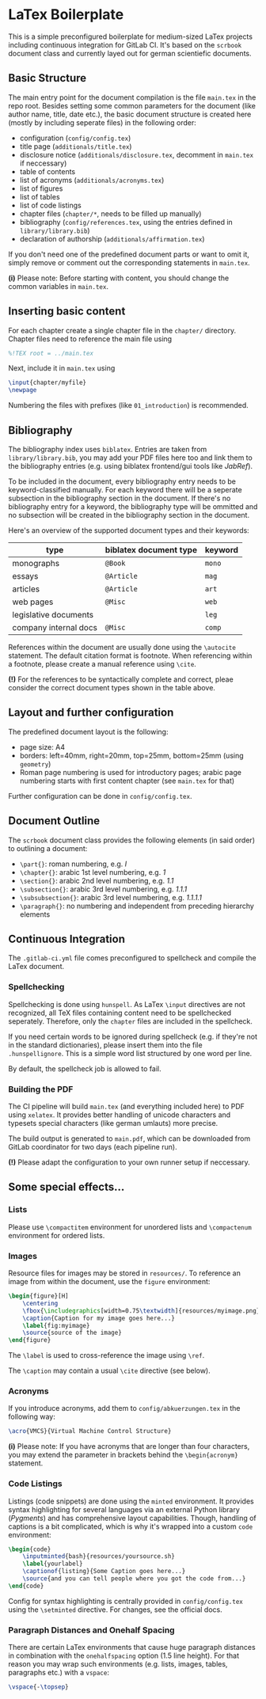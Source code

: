# LaTex Boilerplate

This is a simple preconfigured boilerplate for medium-sized LaTex projects including continuous integration for GitLab CI.
It's based on the `scrbook` document class and currently layed out for german scientiefic documents.


## Basic Structure
The main entry point for the document compilation is the file `main.tex` in the repo root.
Besides setting some common parameters for the document (like author name, title, date etc.), the basic document structure is created here (mostly by including seperate files) in the following order:

* configuration (`config/config.tex`)
* title page (`additionals/title.tex`)
* disclosure notice (`additionals/disclosure.tex`, decomment in `main.tex` if neccessary)
* table of contents
* list of acronyms (`additionals/acronyms.tex`)
* list of figures
* list of tables
* list of code listings
* chapter files (`chapter/*`, needs to be filled up manually)
* bibliography (`config/references.tex`, using the entries defined in `library/library.bib`)
* declaration of authorship (`additionals/affirmation.tex`)

If you don't need one of the predefined document parts or want to omit it, simply remove or comment out the corresponding statements in `main.tex`.

**(i)** Please note: Before starting with content, you should change the common variables in `main.tex`.


## Inserting basic content
For each chapter create a single chapter file in the `chapter/` directory.
Chapter files need to reference the main file using

```latex
%!TEX root = ../main.tex
```

Next, include it in `main.tex` using

```latex
\input{chapter/myfile}
\newpage
```

Numbering the files with prefixes (like `01_introduction`) is recommended.


## Bibliography
The bibliography index uses `biblatex`.
Entries are taken from `library/library.bib`, you may add your PDF files here too and link them to the bibliography entries (e.g. using biblatex frontend/gui tools like *JabRef*).

To be included in the document, every bibliography entry needs to be keyword-classified manually.
For each keyword there will be a seperate subsection in the bibliography section in the document.
If there's no bibliography entry for a keyword, the bibliography type will be ommitted and no subsection will be created in the bibliography section in the document.

Here's an overview of the supported document types and their keywords:

| type                  | biblatex document type | keyword |
|-----------------------|------------------------|---------|
| monographs            | `@Book`                | `mono`  |
| essays                | `@Article`             | `mag`   |
| articles              | `@Article`             | `art`   |
| web pages             | `@Misc`                | `web`   |
| legislative documents |                        | `leg`   |
| company internal docs | `@Misc`                | `comp`  |


References within the document are usually done using the `\autocite` statement.
The default citation format is footnote.
When referencing within a footnote, please create a manual reference using `\cite`.

**(!)** For the references to be syntactically complete and correct, pleae consider the correct document types shown in the table above.


## Layout and further configuration
The predefined document layout is the following:

* page size: A4
* borders: left=40mm, right=20mm, top=25mm, bottom=25mm (using `geometry`)
* Roman page numbering is used for introductory pages; arabic page numbering starts with first content chapter (see `main.tex` for that)

Further configuration can be done in `config/config.tex`.


## Document Outline
The `scrbook` document class provides the following elements (in said order) to outlining a document:

* `\part{}`: roman numbering, e.g. *I*
* `\chapter{}`: arabic 1st level numbering, e.g. *1*
* `\section{}`: arabic 2nd level numbering, e.g. *1.1*
* `\subsection{}`: arabic 3rd level numbering, e.g. *1.1.1*
* `\subsubsection{}`: arabic 3rd level numbering, e.g. *1.1.1.1*
* `\paragraph{}`: no numbering and independent from preceding hierarchy elements


## Continuous Integration
The `.gitlab-ci.yml` file comes preconfigured to spellcheck and compile the LaTex document.

### Spellchecking
Spellchecking is done using `hunspell`.
As LaTex `\input` directives are not recognized, all TeX files containing content need to be spellchecked seperately.
Therefore, only the `chapter` files are included in the spellcheck.

If you need certain words to be ignored during spellcheck (e.g. if they're not in the standard dictionaries), please insert them into the file `.hunspellignore`.
This is a simple word list structured by one word per line.

By default, the spellcheck job is allowed to fail.

### Building the PDF
The CI pipeline will build `main.tex` (and everything included here) to PDF using `xelatex`.
It provides better handling of unicode characters and typesets special characters (like german umlauts) more precise.

The build output is generated to `main.pdf`, which can be downloaded from GitLab coordinator for two days (each pipeline run).

**(!)** Please adapt the configuration to your own runner setup if neccessary.


## Some special effects...
### Lists
Please use `\compactitem` environment for unordered lists and `\compactenum` environment for ordered lists.

### Images
Resource files for images may be stored in `resources/`.
To reference an image from within the document, use the `figure` environment:

```latex
\begin{figure}[H]
    \centering
    \fbox{\includegraphics[width=0.75\textwidth]{resources/myimage.png}}
    \caption{Caption for my image goes here...}
    \label{fig:myimage}
    \source{source of the image}
\end{figure}
```

The `\label` is used to cross-reference the image using `\ref`.

The `\caption` may contain a usual `\cite` directive (see below).

### Acronyms
If you introduce acronyms, add them to `config/abkuerzungen.tex` in the following way:

```latex
\acro{VMCS}{Virtual Machine Control Structure}
```

**(i)** Please note: If you have acronyms that are longer than four characters, you may extend the parameter in brackets behind the `\begin{acronym}` statement.

### Code Listings
Listings (code snippets) are done using the `minted` environment.
It provides syntax highlighting for several languages via an external Python library (*Pygments*) and has comprehensive layout capabilities.
Though, handling of captions is a bit complicated, which is why it's wrapped into a custom `code` environment:

```latex
\begin{code}
    \inputminted{bash}{resources/yoursource.sh}
    \label{yourlabel}
    \captionof{listing}{Some Caption goes here...}
    \source{and you can tell people where you got the code from...}
\end{code}
```

Config for syntax highlighting is centrally provided in `config/config.tex` using the `\setminted` directive.
For changes, see the official docs.

### Paragraph Distances and Onehalf Spacing
There are certain LaTex environments that cause huge paragraph distances in combination with the `onehalfspacing` option (1.5 line height).
For that reason you may wrap such environments (e.g. lists, images, tables, paragraphs etc.) with a `vspace`:

```latex
\vspace{-\topsep}
```
